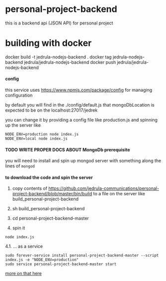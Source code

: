 # personal-project-backend
this is a backend api (JSON API) for personal project

# building with docker
docker build -t jedrula-nodejs-backend .
docker tag jedrula-nodejs-backend jedrula/jedrula-nodejs-backend
docker push jedrula/jedrula-nodejs-backend

#### config
this service uses https://www.npmjs.com/package/config for managing configuration

by default you will find in the ./config/default.js that mongoDbLocation is expected to be on the localhost:27017/jedrek

you can change it by providing a config file like production.js and spinning up the server like 
```
NODE_ENV=production node index.js 
NODE_ENV=local node index.js 
```

#### TODO WRITE PROPER DOCS ABOUT MongoDb prerequisite
you will need to install and spin up mongod server with something along the lines of `mongod`

#### to download the code and spin the server

1. copy contents of https://github.com/jedrula-communications/personal-project-backend/blob/master/bin/build to a file on the server like build_personal-project-backend

2. sh build_personal-project-backend

3. cd personal-project-backend-master

4. spin it
```
node index.js
```

4.1. ... as a service
```
sudo forever-service install personal-project-backend-master --script index.js -e "NODE_ENV=production"
sudo service personal-project-backend-master start
```

[more on that here](https://github.com/zapty/forever-service)


